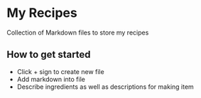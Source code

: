 # My Recipes
Collection of Markdown files to store my recipes

## How to get started 
- Click + sign to create new file
- Add markdown into file
- Describe ingredients as well as descriptions for making item
